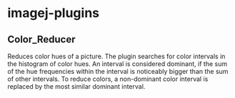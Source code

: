 # imagej-plugins

## Color_Reducer

Reduces color hues of a picture.
The plugin searches for color intervals in the histogram of color hues. An interval is considered dominant, if the sum of the hue frequencies within the interval is noticeably bigger than the sum of other intervals. To reduce colors, a non-dominant color interval is replaced by the most similar dominant interval.